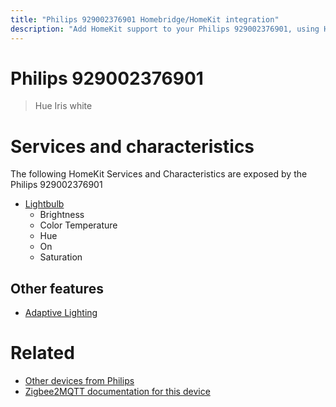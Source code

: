 ```yaml
---
title: "Philips 929002376901 Homebridge/HomeKit integration"
description: "Add HomeKit support to your Philips 929002376901, using Homebridge, Zigbee2MQTT and homebridge-z2m."
---
```

<!---
This file has been GENERATED using src/docgen/docgen.ts
DO NOT EDIT THIS FILE MANUALLY!
-->
# Philips 929002376901
> Hue Iris white


# Services and characteristics
The following HomeKit Services and Characteristics are exposed by
the Philips 929002376901

* [Lightbulb](../../light.md)
  * Brightness
  * Color Temperature
  * Hue
  * On
  * Saturation

## Other features
* [Adaptive Lighting](../../light.md)

# Related
* [Other devices from Philips](../index.md#philips)
* [Zigbee2MQTT documentation for this device](https://www.zigbee2mqtt.io/devices/929002376901.html)